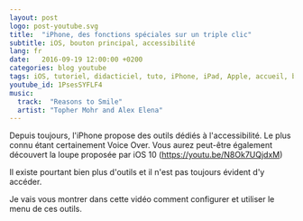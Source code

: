 ```yaml
---
layout: post
logo: post-youtube.svg
title:  "iPhone, des fonctions spéciales sur un triple clic"
subtitle: iOS, bouton principal, accessibilité
lang: fr
date:   2016-09-19 12:00:00 +0200
categories: blog youtube
tags: iOS, tutoriel, didacticiel, tuto, iPhone, iPad, Apple, accueil, bouton, accessibilité, accessibility, Voice Over, Zoom, menu, raccourcis
youtube_id: 1PsesSYFLF4
music:
  track:  "Reasons to Smile"
  artist: "Topher Mohr and Alex Elena"
---
```


Depuis toujours, l'iPhone propose des outils dédiés à l'accessibilité. 
Le plus connu étant certainement Voice Over. 
Vous aurez peut-être également découvert la loupe proposée par iOS 10 
(https://youtu.be/N8Ok7UQjdxM)

Il existe pourtant bien plus d'outils et il n'est pas toujours évident 
d'y accéder.

Je vais vous montrer dans cette vidéo comment configurer et utiliser 
le menu de ces outils.
